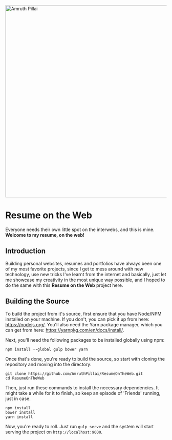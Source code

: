 <img src="https://user-images.githubusercontent.com/1134738/27010022-1c358f4c-4eb9-11e7-9c21-fd70c5a4737e.png" width="600px" alt="Amruth Pillai" />

# Resume on the Web
Everyone needs their own little spot on the interwebs, and this is mine.  
**Welcome to my resume, on the web!**

## Introduction
Building personal websites, resumes and portfolios have always been one of my most favorite projects, since I get to mess around with new technology, use new tricks I've learnt from the internet and basically, just let me showcase my creativity in the most unique way possible, and I hoped to do the same with this **Resume on the Web** project here.

## Building the Source
To build the project from it's source, first ensure that you have Node/NPM installed on your machine. If you don't, you can pick it up from here: https://nodejs.org/. You'll also need the Yarn package manager, which you can get from here: https://yarnpkg.com/en/docs/install/.

Next, you'll need the following packages to be installed globally using npm:
```
npm install --global gulp bower yarn
```

Once that's done, you're ready to build the source, so start with cloning the repository and moving into the directory:
```
git clone https://github.com/AmruthPillai/ResumeOnTheWeb.git
cd ResumeOnTheWeb
```

Then, just run these commands to install the necessary dependencies. It might take a while for it to finish, so keep an episode of 'Friends' running, just in case.
```
npm install
bower install
yarn install
```

Now, you're ready to roll. Just run `gulp serve` and the system will start serving the project on `http://localhost:9000`.
